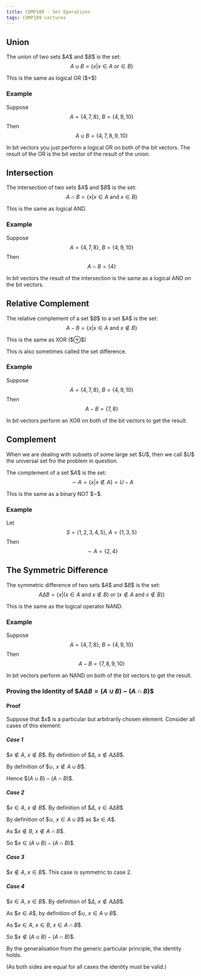 ```yaml
---
title: COMP109 - Set Operations
tags: COMP109 Lectures
---
```

## Union
The union of two sets \$$A\$$ and \$$B\$$ is the set: 
$$A\cup B = \{x\vert x\in A\ \text{or} \in B\}$$

This is the same as logical OR (\$$+\$$)

### Example  
Suppose
$$A=\{4,7,8\},\ B=\{4,9,10\}$$ 
Then
$$A\cup B = \{4,7,8,9,10\}$$

In bit vectors you just perform a logical OR on both of the bit vectors. The result of the OR is the bit vector of the result of the union.

## Intersection
The intersection of two sets \$$A\$$ and \$$B\$$ is the set:
$$A\cap B = \{x\vert x\in A\ \text{and}\ x\in B\}$$

This is the same as logical AND.

### Example
Suppose
$$A=\{4,7,8\},\ B=\{4,9,10\}$$ 
Then
$$A\cap B = \{4\}$$

In bit vectors the result of the intersection is the same as a logical AND on the bit vectors.

## Relative Complement
The relative complement of a set \$$B\$$ to a set \$$A\$$ is the set:
$$A-B=\{x\vert x\in A\ \text{and}\ x\notin B\}$$

This is the same as XOR (\$$\oplus\$$)

This is also sometimes called the set difference.
### Example  
Suppose
$$A=\{4,7,8\},\ B=\{4,9,10\}$$ 
Then
$$A - B = \{7,8\}$$

In bit vectors perform an XOR on both of the bit vectors to get the result.

## Complement
When we are dealing with subsets of some large set \$$U\$$, then we call \$$U\$$ the universal set fro the problem in question.

The complement of a set \$$A\$$ is the set:
$$\sim A=\{x\vert x\notin A\}=U-A$$

This is the same as a binary NOT \$$\neg\$$.

### Example
Let
$$S=\langle1,2,3,4,5\rangle,\ A=\{1,3,5\}$$
Then
$$\sim A = \{2,4\}$$

## The Symmetric Difference
The symmetric difference of two sets \$$A\$$ and \$$B\$$ is the set:
$$A\Delta B=\{x\vert (x\in A\ \text{and}\ x \notin B)\ \text{or}\ (x\notin A\ \text{and}\ x \notin B)\} $$

This is the same as the logical operator NAND.

### Example  
Suppose
$$A=\{4,7,8\},\ B=\{4,9,10\}$$ 
Then
$$A - B = \{7,8,9,10\}$$

In bit vectors perform an NAND on both of the bit vectors to get the result.

### Proving the Identity of \$$A\Delta B=(A\cup B)-(A\cap B)\$$
#### Proof
Suppose that \$$x\$$ is a particular but arbitrarily chosen element. Consider all cases of this element:

##### Case 1
\$$x\notin A,\ x\notin B\$$. By definition of \$$\Delta,\ x\notin A\Delta B\$$.

By definition of \$$\cup,\ x\notin A\cup B\$$.

Hence \$$(A\cup B)-(A\cap B)\$$.

##### Case 2
\$$x\in A,\ x\notin B\$$. By definition of \$$\Delta,\ x\in A\Delta B\$$

By definition of \$$\cup,\ x\in A\cup B\$$ as \$$x\in A\$$. 

As \$$x\notin B,\ x\notin A\cap B\$$. 

So \$$x\in(A\cup B)-(A\cap B)\$$.

##### Case 3
\$$x\notin A,\ x\in B\$$. This case is symmetric to case 2.

##### Case 4
\$$x\in A,\ x\in B\$$. By definition of \$$\Delta,\ x\notin A\Delta B\$$.

As \$$x\in A\$$, by definition of \$$\cup,\ x\in A\cup B\$$.

As \$$x\in A,\ x\in B,\ x\in A\cap B\$$.

So \$$x\notin (A\cup B)-(A\cap B)\$$.

By the generalisation from the generic particular principle, the identity holds.

(As both sides are equal for all cases the identity must be valid.)